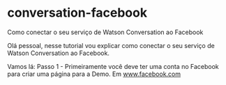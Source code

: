 # conversation-facebook
Como conectar o seu serviço de Watson Conversation ao Facebook

Olá pessoal, nesse tutorial vou explicar como conectar o seu serviço de Watson Conversation ao Facebook.

Vamos lá:
Passo 1 - Primeiramente você deve ter uma conta no Facebook para criar uma página para a Demo.
Em www.facebook.com 
